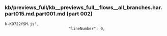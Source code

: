 ### kb/previews_full/kb__previews_full__flows__all_branches.har.part015.md.part001.md (part 002)

```md
k-KO722YSM.js",
                            "lineNumber": 0,
             
```

```
